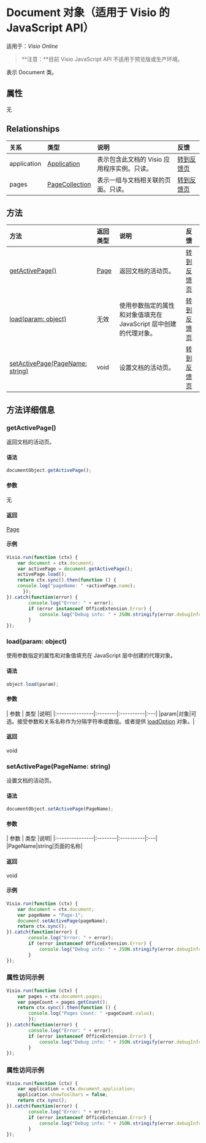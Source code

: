 # <a name="document-object-javascript-api-for-visio"></a>Document 对象（适用于 Visio 的 JavaScript API）

适用于：_Visio Online_
>**注意：**目前 Visio JavaScript API 不适用于预览版或生产环境。

表示 Document 类。

## <a name="properties"></a>属性

无

## <a name="relationships"></a>Relationships
| 关系 | 类型   |说明| 反馈|
|:---------------|:--------|:----------|:---|
|application|[Application](application.md)|表示包含此文档的 Visio 应用程序实例。只读。|[转到反馈页](https://github.com/OfficeDev/office-js-docs/issues/new?title=Visio-document-application)|
|pages|[PageCollection](pagecollection.md)|表示一组与文档相关联的页面。只读。|[转到反馈页](https://github.com/OfficeDev/office-js-docs/issues/new?title=Visio-document-pages)|

## <a name="methods"></a>方法

| 方法           | 返回类型    |说明| 反馈|
|:---------------|:--------|:----------|:---|
|[getActivePage()](#getactivepage)|[Page](page.md)|返回文档的活动页。|[转到反馈页](https://github.com/OfficeDev/office-js-docs/issues/new?title=Visio-document-getActivePage)|
|[load(param: object)](#loadparam-object)|无效|使用参数指定的属性和对象值填充在 JavaScript 层中创建的代理对象。|[转到反馈页](https://github.com/OfficeDev/office-js-docs/issues/new?title=Visio-document-load)|
|[setActivePage(PageName: string)](#setactivepagepagename-string)|void|设置文档的活动页。|[转到反馈页](https://github.com/OfficeDev/office-js-docs/issues/new?title=Visio-document-setActivePage)|

## <a name="method-details"></a>方法详细信息


### <a name="getactivepage"></a>getActivePage()
返回文档的活动页。

#### <a name="syntax"></a>语法
```js
documentObject.getActivePage();
```

#### <a name="parameters"></a>参数
无

#### <a name="returns"></a>返回
[Page](page.md)

#### <a name="examples"></a>示例
```js
Visio.run(function (ctx) { 
    var document = ctx.document;
    var activePage = document.getActivePage();
    activePage.load();
    return ctx.sync().then(function () {
    console.log("pageName: " +activePage.name);
      });   
}).catch(function(error) {
        console.log("Error: " + error);
        if (error instanceof OfficeExtension.Error) {
            console.log("Debug info: " + JSON.stringify(error.debugInfo));
        }
});
```


### <a name="loadparam-object"></a>load(param: object)
使用参数指定的属性和对象值填充在 JavaScript 层中创建的代理对象。

#### <a name="syntax"></a>语法
```js
object.load(param);
```

#### <a name="parameters"></a>参数
| 参数    | 类型   |说明|
|:---------------|:--------|:----------|:---|
|param|对象|可选。接受参数和关系名称作为分隔字符串或数组。或者提供 [loadOption](loadoption.md) 对象。|

#### <a name="returns"></a>返回
void

### <a name="setactivepagepagename-string"></a>setActivePage(PageName: string)
设置文档的活动页。

#### <a name="syntax"></a>语法
```js
documentObject.setActivePage(PageName);
```

#### <a name="parameters"></a>参数
| 参数    | 类型   |说明|
|:---------------|:--------|:----------|:---|
|PageName|string|页面的名称|

#### <a name="returns"></a>返回
void

#### <a name="examples"></a>示例
```js
Visio.run(function (ctx) { 
    var document = ctx.document;
    var pageName = "Page-1";
    document.setActivePage(pageName);
    return ctx.sync();
}).catch(function(error) {
        console.log("Error: " + error);
        if (error instanceof OfficeExtension.Error) {
            console.log("Debug info: " + JSON.stringify(error.debugInfo));
        }
});
```


### <a name="property-access-examples"></a>属性访问示例
```js
Visio.run(function (ctx) { 
    var pages = ctx.document.pages;
    var pageCount = pages.getCount();
    return ctx.sync().then(function () {
        console.log("Pages Count: " +pageCount.value);
        });
}).catch(function(error) {
        console.log("Error: " + error);
        if (error instanceof OfficeExtension.Error) {
            console.log("Debug info: " + JSON.stringify(error.debugInfo));
        }
});
```

### <a name="property-access-examples"></a>属性访问示例
```js
Visio.run(function (ctx) { 
    var application = ctx.document.application;
    application.showToolbars = false;
    return ctx.sync();
}).catch(function(error) {
        console.log("Error: " + error);
        if (error instanceof OfficeExtension.Error) {
            console.log("Debug info: " + JSON.stringify(error.debugInfo));
        }
});
```

